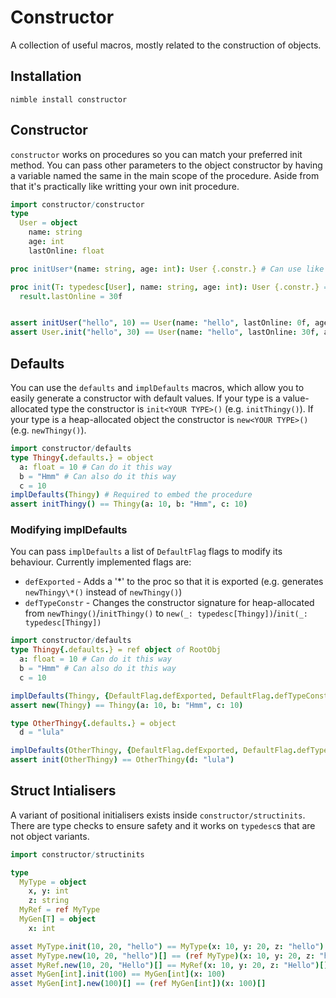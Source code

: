 # Constructor

A collection of useful macros, mostly related to the construction of objects.

## Installation

`nimble install constructor`

## Constructor

`constructor` works on procedures so you can match your preferred init method.
You can pass other parameters to the object constructor by having a variable named the same in the main scope of the procedure.
Aside from that it's practically like writting your own init procedure.

```nim
import constructor/constructor
type
  User = object
    name: string
    age: int
    lastOnline: float

proc initUser*(name: string, age: int): User {.constr.} # Can use like a forward declare.

proc init(T: typedesc[User], name: string, age: int): User {.constr.} =
  result.lastOnline = 30f


assert initUser("hello", 10) == User(name: "hello", lastOnline: 0f, age: 10)
assert User.init("hello", 30) == User(name: "hello", lastOnline: 30f, age: 30)

```

## Defaults

You can use the `defaults` and `implDefaults` macros, which allow you to easily generate a constructor with default values.
If your type is a value-allocated type the constructor is `init<YOUR TYPE>()` (e.g. `initThingy()`).
If your type is a heap-allocated object the constructor is `new<YOUR TYPE>()` (e.g. `newThingy()`).

```nim
import constructor/defaults
type Thingy{.defaults.} = object
  a: float = 10 # Can do it this way
  b = "Hmm" # Can also do it this way
  c = 10
implDefaults(Thingy) # Required to embed the procedure
assert initThingy() == Thingy(a: 10, b: "Hmm", c: 10)
```

### Modifying implDefaults

You can pass `implDefaults` a list of `DefaultFlag` flags to modify its behaviour.
Currently implemented flags are:

-   `defExported` - Adds a '\*' to the proc so that it is exported (e.g. generates `newThingy\*()` instead of `newThingy()`)
-   `defTypeConstr` - Changes the constructor signature for heap-allocated from `newThingy()`/`initThingy()` to `new(_: typedesc[Thingy])`/`init(_: typedesc[Thingy])`

```nim
import constructor/defaults
type Thingy{.defaults.} = ref object of RootObj
  a: float = 10 # Can do it this way
  b = "Hmm" # Can also do it this way
  c = 10

implDefaults(Thingy, {DefaultFlag.defExported, DefaultFlag.defTypeConstr})
assert new(Thingy) == Thingy(a: 10, b: "Hmm", c: 10)

type OtherThingy{.defaults.} = object
  d = "lula"

implDefaults(OtherThingy, {DefaultFlag.defExported, DefaultFlag.defTypeConstr})
assert init(OtherThingy) == OtherThingy(d: "lula")
```


## Struct Intialisers
A variant of positional initialisers exists inside `constructor/structinits`.
There are type checks to ensure safety and it works on `typedesc`s that are not object variants.

```nim
import constructor/structinits

type
  MyType = object
    x, y: int
    z: string
  MyRef = ref MyType
  MyGen[T] = object
    x: int

asset MyType.init(10, 20, "hello") == MyType(x: 10, y: 20, z: "hello")
asset MyType.new(10, 20, "hello")[] == (ref MyType)(x: 10, y: 20, z: "hello")[]
asset MyRef.new(10, 20, "Hello")[] == MyRef(x: 10, y: 20, z: "Hello")[]
asset MyGen[int].init(100) == MyGen[int](x: 100)
asset MyGen[int].new(100)[] == (ref MyGen[int])(x: 100)[]
```
